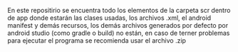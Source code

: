 En este repositirio se encuentra todo los elementos de la carpeta scr dentro de app donde estarán las clases usadas, los archivos .xml, el android manifest y demás recursos, 
los demás archivos generados por defecto por android studio (como gradle o build) no están, en caso de terner problemas para ejecutar el programa se recomienda usar el archivo .zip
